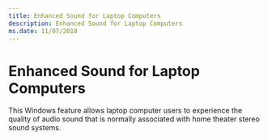 ```yaml
---
title: Enhanced Sound for Laptop Computers
description: Enhanced Sound for Laptop Computers
ms.date: 11/07/2018
---
```


# Enhanced Sound for Laptop Computers


This Windows feature allows laptop computer users to experience the quality of audio sound that is normally associated with home theater stereo sound systems.

 

 




